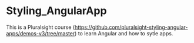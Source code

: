 # Styling_AngularApp

This is a Pluralsight course (https://github.com/pluralsight-styling-angular-apps/demos-v3/tree/master) to learn Angular and how to sytle apps.